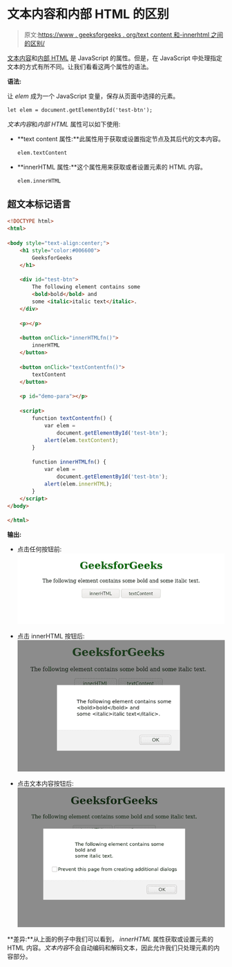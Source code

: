 # 文本内容和内部 HTML 的区别

> 原文:[https://www . geeksforgeeks . org/text content 和-innerhtml 之间的区别/](https://www.geeksforgeeks.org/difference-between-textcontent-and-innerhtml/)

[文本内容](https://www.geeksforgeeks.org/html-dom-textcontent-property/)和[内部 HTML](https://www.geeksforgeeks.org/html-dom-innerhtml-property/) 是 JavaScript 的属性。但是，在 JavaScript 中处理指定文本的方式有所不同。让我们看看这两个属性的语法。

**语法:**

让 *elem* 成为一个 JavaScript 变量，保存从页面中选择的元素。

```html
let elem = document.getElementById('test-btn');
```

*文本内容*和*内部 HTML* 属性可以如下使用:

*   **text content 属性:**此属性用于获取或设置指定节点及其后代的文本内容。

    ```html
    elem.textContent
    ```

*   **innerHTML 属性:**这个属性用来获取或者设置元素的 HTML 内容。

    ```html
    elem.innerHTML
    ```

## 超文本标记语言

```html
<!DOCTYPE html>
<html>

<body style="text-align:center;">
    <h1 style="color:#006600">
        GeeksforGeeks
    </h1>

    <div id="test-btn">
        The following element contains some
        <bold>bold</bold> and
        some <italic>italic text</italic>.
    </div>

    <p></p>

    <button onClick="innerHTMLfn()">
        innerHTML
    </button>

    <button onClick="textContentfn()">
        textContent
    </button>

    <p id="demo-para"></p>

    <script>
        function textContentfn() {
            var elem =
                document.getElementById('test-btn');
            alert(elem.textContent);
        }

        function innerHTMLfn() {
            var elem =
                document.getElementById('test-btn');
            alert(elem.innerHTML);
        } 
    </script>
</body>

</html>
```

**输出:**

*   点击任何按钮前:![](img/acc94d05612efcf418698e898a5204dc.png)

*   点击 innerHTML 按钮后:![](img/24fdebac918c360837f7812eefabb724.png)

*   点击文本内容按钮后:![](img/c41fd04903de4cdabaa99b226a06f9a5.png)

**差异:**从上面的例子中我们可以看到， *innerHTML* 属性获取或设置元素的 HTML 内容。*文本内容*不会自动编码和解码文本，因此允许我们只处理元素的内容部分。